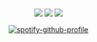 
<div id="header" align="center">

<div id="header" align="center">

ㅤㅤ
<div id="header" align="center">



<div id="header" align="center">



⠀

<div id="header" align="center">

[<img src="https://files.catbox.moe/px5q2v.png">](https://loonatic.atabook.org/) [<img src="https://files.catbox.moe/9c801z.png">](https://rentry.co/nwjns) [<img src="https://files.catbox.moe/aw5wwx.png">](https://rentry.co/lovelystain)

<div id="header" align="center">

[![spotify-github-profile](https://spotify-github-profile.kittinanx.com/api/view?uid=31titnsabuuzqvisjvzneqdutyra&cover_image=true&theme=natemoo-re&show_offline=false&background_color=ffd1d1&interchange=false&bar_color=C9E0E7&bar_color_cover=false)](https://github.com/kittinan/spotify-github-profile)



